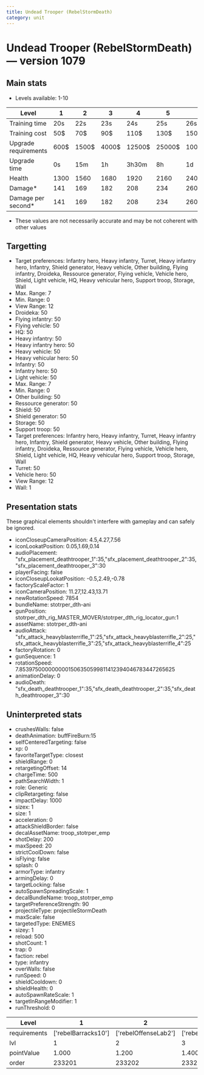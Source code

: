 ```yaml
---
title: Undead Trooper (RebelStormDeath)
category: unit
---
```


# Undead Trooper (RebelStormDeath) — version 1079

## Main stats

  * Levels available: 1-10

|Level               |1   |2    |3    |4     |5     |6      |7      |8      |9       |10      |
|--------------------|----|-----|-----|------|------|-------|-------|-------|--------|--------|
|Training time       |20s |22s  |23s  |24s   |25s   |26s    |27s    |28s    |29s     |30s     |
|Training cost       |50$ |70$  |90$  |110$  |130$  |150$   |170$   |190$   |210$    |230$    |
|Upgrade requirements|600$|1500$|4000$|12500$|25000$|100000$|160000$|320000$|1000000$|1750000$|
|Upgrade time        |0s  |15m  |1h   |3h30m |8h    |1d     |2d     |3d12h  |5d      |1w1d    |
|Health              |1300|1560 |1680 |1920  |2160  |2400   |2640   |2880   |3120    |3600    |
|Damage*             |141 |169  |182  |208   |234   |260    |286    |312    |338     |390     |
|Damage per second*  |141 |169  |182  |208   |234   |260    |286    |312    |338     |390     |

* These values are not necessarily accurate and may be not coherent with other values

## Targetting

  * Target preferences: Infantry hero, Heavy infantry, Turret, Heavy infantry hero, Infantry, Shield generator, Heavy vehicle, Other building, Flying infantry, Droideka, Ressource generator, Flying vehicle, Vehicle hero, Shield, Light vehicle, HQ, Heavy vehicular hero, Support troop, Storage, Wall
  * Max. Range: 7
  * Min. Range: 0
  * View Range: 12
  * Droideka: 50
  * Flying infantry: 50
  * Flying vehicle: 50
  * HQ: 50
  * Heavy infantry: 50
  * Heavy infantry hero: 50
  * Heavy vehicle: 50
  * Heavy vehicular hero: 50
  * Infantry: 50
  * Infantry hero: 50
  * Light vehicle: 50
  * Max. Range: 7
  * Min. Range: 0
  * Other building: 50
  * Ressource generator: 50
  * Shield: 50
  * Shield generator: 50
  * Storage: 50
  * Support troop: 50
  * Target preferences: Infantry hero, Heavy infantry, Turret, Heavy infantry hero, Infantry, Shield generator, Heavy vehicle, Other building, Flying infantry, Droideka, Ressource generator, Flying vehicle, Vehicle hero, Shield, Light vehicle, HQ, Heavy vehicular hero, Support troop, Storage, Wall
  * Turret: 50
  * Vehicle hero: 50
  * View Range: 12
  * Wall: 1

## Presentation stats

These graphical elements shouldn't interfere with gameplay and can safely be ignored.

  * iconCloseupCameraPosition: 4.5,4.27,7.56
  * iconLookatPosition: 0.05,1.69,0.14
  * audioPlacement: "sfx_placement_deathtrooper_1":35,"sfx_placement_deathtrooper_2":35,"sfx_placement_deathtrooper_3":30
  * playerFacing: false
  * iconCloseupLookatPosition: -0.5,2.49,-0.78
  * factoryScaleFactor: 1
  * iconCameraPosition: 11.27,12.43,13.71
  * newRotationSpeed: 7854
  * bundleName: stotrper_dth-ani
  * gunPosition: stotrper_dth_rig_MASTER_MOVER/stotrper_dth_rig_locator_gun:1
  * assetName: stotrper_dth-ani
  * audioAttack: "sfx_attack_heavyblasterrifle_1":25,"sfx_attack_heavyblasterrifle_2":25,"sfx_attack_heavyblasterrifle_3":25,"sfx_attack_heavyblasterrifle_4":25
  * factoryRotation: 0
  * gunSequence: 1
  * rotationSpeed: 7.8539750000000001506350599811412394046783447265625
  * animationDelay: 0
  * audioDeath: "sfx_death_deathtrooper_1":35,"sfx_death_deathtrooper_2":35,"sfx_death_deathtrooper_3":30

## Uninterpreted stats

  * crushesWalls: false
  * deathAnimation: buffFireBurn:15
  * selfCenteredTargeting: false
  * xp: 0
  * favoriteTargetType: closest
  * shieldRange: 0
  * retargetingOffset: 14
  * chargeTime: 500
  * pathSearchWidth: 1
  * role: Generic
  * clipRetargeting: false
  * impactDelay: 1000
  * sizex: 1
  * size: 1
  * acceleration: 0
  * attackShieldBorder: false
  * decalAssetName: troop_stotrper_emp
  * shotDelay: 200
  * maxSpeed: 20
  * strictCoolDown: false
  * isFlying: false
  * splash: 0
  * armorType: infantry
  * armingDelay: 0
  * targetLocking: false
  * autoSpawnSpreadingScale: 1
  * decalBundleName: troop_stotrper_emp
  * targetPreferenceStrength: 90
  * projectileType: projectileStormDeath
  * maxScale: false
  * targetedType: ENEMIES
  * sizey: 1
  * reload: 500
  * shotCount: 1
  * trap: 0
  * faction: rebel
  * type: infantry
  * overWalls: false
  * runSpeed: 0
  * shieldCooldown: 0
  * shieldHealth: 0
  * autoSpawnRateScale: 1
  * targetInRangeModifier: 1
  * runThreshold: 0

|Level       |1                  |2                   |3                   |4                   |5                   |6                   |7                   |8                   |9                   |10                   |
|------------|-------------------|--------------------|--------------------|--------------------|--------------------|--------------------|--------------------|--------------------|--------------------|---------------------|
|requirements|['rebelBarracks10']|['rebelOffenseLab2']|['rebelOffenseLab3']|['rebelOffenseLab4']|['rebelOffenseLab5']|['rebelOffenseLab6']|['rebelOffenseLab7']|['rebelOffenseLab8']|['rebelOffenseLab9']|['rebelOffenseLab10']|
|lvl         |1                  |2                   |3                   |4                   |5                   |6                   |7                   |8                   |9                   |10                   |
|pointValue  |1.000              |1.200               |1.400               |1.600               |1.800               |2.000               |2.200               |2.400               |2.600               |3.000                |
|order       |233201             |233202              |233203              |233204              |233205              |233206              |233207              |233208              |233209              |233210               |


